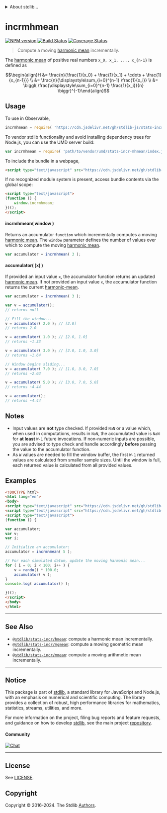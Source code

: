 <!--

@license Apache-2.0

Copyright (c) 2018 The Stdlib Authors.

Licensed under the Apache License, Version 2.0 (the "License");
you may not use this file except in compliance with the License.
You may obtain a copy of the License at

   http://www.apache.org/licenses/LICENSE-2.0

Unless required by applicable law or agreed to in writing, software
distributed under the License is distributed on an "AS IS" BASIS,
WITHOUT WARRANTIES OR CONDITIONS OF ANY KIND, either express or implied.
See the License for the specific language governing permissions and
limitations under the License.

-->


<details>
  <summary>
    About stdlib...
  </summary>
  <p>We believe in a future in which the web is a preferred environment for numerical computation. To help realize this future, we've built stdlib. stdlib is a standard library, with an emphasis on numerical and scientific computation, written in JavaScript (and C) for execution in browsers and in Node.js.</p>
  <p>The library is fully decomposable, being architected in such a way that you can swap out and mix and match APIs and functionality to cater to your exact preferences and use cases.</p>
  <p>When you use stdlib, you can be absolutely certain that you are using the most thorough, rigorous, well-written, studied, documented, tested, measured, and high-quality code out there.</p>
  <p>To join us in bringing numerical computing to the web, get started by checking us out on <a href="https://github.com/stdlib-js/stdlib">GitHub</a>, and please consider <a href="https://opencollective.com/stdlib">financially supporting stdlib</a>. We greatly appreciate your continued support!</p>
</details>

# incrmhmean

[![NPM version][npm-image]][npm-url] [![Build Status][test-image]][test-url] [![Coverage Status][coverage-image]][coverage-url] <!-- [![dependencies][dependencies-image]][dependencies-url] -->

> Compute a moving [harmonic mean][harmonic-mean] incrementally.

<section class="intro">

The [harmonic mean][harmonic-mean] of positive real numbers `x_0, x_1, ..., x_{n-1}` is defined as

<!-- <equation class="equation" label="eq:harmonic_mean" align="center" raw="\begin{align}H &= \frac{n}{\frac{1}{x_0} + \frac{1}{x_1} + \cdots + \frac{1}{x_{n-1}}} \\ &= \frac{n}{\displaystyle\sum_{i=0}^{n-1} \frac{1}{x_i}} \\ &= \biggl( \frac{\displaystyle\sum_{i=0}^{n-1} \frac{1}{x_i}}{n} \biggr)^{-1}\end{align}" alt="Equation for the harmonic mean."> -->

```math
\begin{align}H &= \frac{n}{\frac{1}{x_0} + \frac{1}{x_1} + \cdots + \frac{1}{x_{n-1}}} \\ &= \frac{n}{\displaystyle\sum_{i=0}^{n-1} \frac{1}{x_i}} \\ &= \biggl( \frac{\displaystyle\sum_{i=0}^{n-1} \frac{1}{x_i}}{n} \biggr)^{-1}\end{align}
```

<!-- <div class="equation" align="center" data-raw-text="\begin{align}H &amp;= \frac{n}{\frac{1}{x_0} + \frac{1}{x_1} + \cdots + \frac{1}{x_{n-1}}} \\ &amp;= \frac{n}{\displaystyle\sum_{i=0}^{n-1} \frac{1}{x_i}} \\ &amp;= \biggl( \frac{\displaystyle \sum_{i=0}^{n-1} \frac{1}{x_i}}{n} \biggr)^{-1}\end{align}" data-equation="eq:harmonic_mean">
    <img src="https://cdn.jsdelivr.net/gh/stdlib-js/stdlib@0a561712608b99b59d9243f7d478a2e2a019a130/lib/node_modules/@stdlib/stats/incr/mhmean/docs/img/equation_harmonic_mean.svg" alt="Equation for the harmonic mean.">
    <br>
</div> -->

<!-- </equation> -->

</section>

<!-- /.intro -->



<section class="usage">

## Usage

To use in Observable,

```javascript
incrmhmean = require( 'https://cdn.jsdelivr.net/gh/stdlib-js/stats-incr-mhmean@umd/browser.js' )
```

To vendor stdlib functionality and avoid installing dependency trees for Node.js, you can use the UMD server build:

```javascript
var incrmhmean = require( 'path/to/vendor/umd/stats-incr-mhmean/index.js' )
```

To include the bundle in a webpage,

```html
<script type="text/javascript" src="https://cdn.jsdelivr.net/gh/stdlib-js/stats-incr-mhmean@umd/browser.js"></script>
```

If no recognized module system is present, access bundle contents via the global scope:

```html
<script type="text/javascript">
(function () {
    window.incrmhmean;
})();
</script>
```

#### incrmhmean( window )

Returns an accumulator `function` which incrementally computes a moving [harmonic mean][harmonic-mean]. The `window` parameter defines the number of values over which to compute the moving [harmonic mean][harmonic-mean].

```javascript
var accumulator = incrmhmean( 3 );
```

#### accumulator( \[x] )

If provided an input value `x`, the accumulator function returns an updated [harmonic mean][harmonic-mean]. If not provided an input value `x`, the accumulator function returns the current [harmonic-mean][harmonic-mean].

```javascript
var accumulator = incrmhmean( 3 );

var v = accumulator();
// returns null

// Fill the window...
v = accumulator( 2.0 ); // [2.0]
// returns 2.0

v = accumulator( 1.0 ); // [2.0, 1.0]
// returns ~1.33

v = accumulator( 3.0 ); // [2.0, 1.0, 3.0]
// returns ~1.64

// Window begins sliding...
v = accumulator( 7.0 ); // [1.0, 3.0, 7.0]
// returns ~2.03

v = accumulator( 5.0 ); // [3.0, 7.0, 5.0]
// returns ~4.44

v = accumulator();
// returns ~4.44
```

</section>

<!-- /.usage -->

<section class="notes">

## Notes

-   Input values are **not** type checked. If provided `NaN` or a value which, when used in computations, results in `NaN`, the accumulated value is `NaN` for **at least** `W-1` future invocations. If non-numeric inputs are possible, you are advised to type check and handle accordingly **before** passing the value to the accumulator function.
-   As `W` values are needed to fill the window buffer, the first `W-1` returned values are calculated from smaller sample sizes. Until the window is full, each returned value is calculated from all provided values.

</section>

<!-- /.notes -->

<section class="examples">

## Examples

<!-- eslint no-undef: "error" -->

```html
<!DOCTYPE html>
<html lang="en">
<body>
<script type="text/javascript" src="https://cdn.jsdelivr.net/gh/stdlib-js/random-base-randu@umd/browser.js"></script>
<script type="text/javascript" src="https://cdn.jsdelivr.net/gh/stdlib-js/stats-incr-mhmean@umd/browser.js"></script>
<script type="text/javascript">
(function () {

var accumulator;
var v;
var i;

// Initialize an accumulator:
accumulator = incrmhmean( 5 );

// For each simulated datum, update the moving harmonic mean...
for ( i = 0; i < 100; i++ ) {
    v = randu() * 100.0;
    accumulator( v );
}
console.log( accumulator() );

})();
</script>
</body>
</html>
```

</section>

<!-- /.examples -->

<!-- Section for related `stdlib` packages. Do not manually edit this section, as it is automatically populated. -->

<section class="related">

* * *

## See Also

-   <span class="package-name">[`@stdlib/stats-incr/hmean`][@stdlib/stats/incr/hmean]</span><span class="delimiter">: </span><span class="description">compute a harmonic mean incrementally.</span>
-   <span class="package-name">[`@stdlib/stats-incr/mgmean`][@stdlib/stats/incr/mgmean]</span><span class="delimiter">: </span><span class="description">compute a moving geometric mean incrementally.</span>
-   <span class="package-name">[`@stdlib/stats-incr/mmean`][@stdlib/stats/incr/mmean]</span><span class="delimiter">: </span><span class="description">compute a moving arithmetic mean incrementally.</span>

</section>

<!-- /.related -->

<!-- Section for all links. Make sure to keep an empty line after the `section` element and another before the `/section` close. -->


<section class="main-repo" >

* * *

## Notice

This package is part of [stdlib][stdlib], a standard library for JavaScript and Node.js, with an emphasis on numerical and scientific computing. The library provides a collection of robust, high performance libraries for mathematics, statistics, streams, utilities, and more.

For more information on the project, filing bug reports and feature requests, and guidance on how to develop [stdlib][stdlib], see the main project [repository][stdlib].

#### Community

[![Chat][chat-image]][chat-url]

---

## License

See [LICENSE][stdlib-license].


## Copyright

Copyright &copy; 2016-2024. The Stdlib [Authors][stdlib-authors].

</section>

<!-- /.stdlib -->

<!-- Section for all links. Make sure to keep an empty line after the `section` element and another before the `/section` close. -->

<section class="links">

[npm-image]: http://img.shields.io/npm/v/@stdlib/stats-incr-mhmean.svg
[npm-url]: https://npmjs.org/package/@stdlib/stats-incr-mhmean

[test-image]: https://github.com/stdlib-js/stats-incr-mhmean/actions/workflows/test.yml/badge.svg?branch=v0.2.0
[test-url]: https://github.com/stdlib-js/stats-incr-mhmean/actions/workflows/test.yml?query=branch:v0.2.0

[coverage-image]: https://img.shields.io/codecov/c/github/stdlib-js/stats-incr-mhmean/main.svg
[coverage-url]: https://codecov.io/github/stdlib-js/stats-incr-mhmean?branch=main

<!--

[dependencies-image]: https://img.shields.io/david/stdlib-js/stats-incr-mhmean.svg
[dependencies-url]: https://david-dm.org/stdlib-js/stats-incr-mhmean/main

-->

[chat-image]: https://img.shields.io/gitter/room/stdlib-js/stdlib.svg
[chat-url]: https://app.gitter.im/#/room/#stdlib-js_stdlib:gitter.im

[stdlib]: https://github.com/stdlib-js/stdlib

[stdlib-authors]: https://github.com/stdlib-js/stdlib/graphs/contributors

[umd]: https://github.com/umdjs/umd
[es-module]: https://developer.mozilla.org/en-US/docs/Web/JavaScript/Guide/Modules

[deno-url]: https://github.com/stdlib-js/stats-incr-mhmean/tree/deno
[deno-readme]: https://github.com/stdlib-js/stats-incr-mhmean/blob/deno/README.md
[umd-url]: https://github.com/stdlib-js/stats-incr-mhmean/tree/umd
[umd-readme]: https://github.com/stdlib-js/stats-incr-mhmean/blob/umd/README.md
[esm-url]: https://github.com/stdlib-js/stats-incr-mhmean/tree/esm
[esm-readme]: https://github.com/stdlib-js/stats-incr-mhmean/blob/esm/README.md
[branches-url]: https://github.com/stdlib-js/stats-incr-mhmean/blob/main/branches.md

[stdlib-license]: https://raw.githubusercontent.com/stdlib-js/stats-incr-mhmean/main/LICENSE

[harmonic-mean]: https://en.wikipedia.org/wiki/Harmonic_mean

<!-- <related-links> -->

[@stdlib/stats/incr/hmean]: https://github.com/stdlib-js/stats-incr-hmean/tree/umd

[@stdlib/stats/incr/mgmean]: https://github.com/stdlib-js/stats-incr-mgmean/tree/umd

[@stdlib/stats/incr/mmean]: https://github.com/stdlib-js/stats-incr-mmean/tree/umd

<!-- </related-links> -->

</section>

<!-- /.links -->
